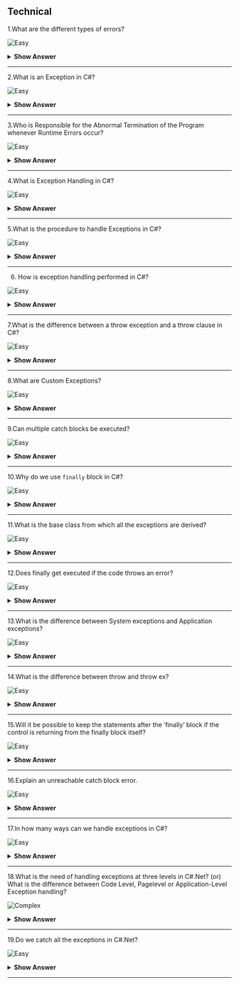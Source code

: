 ## Technical

1.What are the different types of errors?

![Easy](https://raw.githubusercontent.com/revaturelabs/interviewquestions/aef8eff919a3b083089641381ed9a9101ed21fba/ComplexityTags/simple%20(2).svg)

<details markdown="1"> <summary> <b> Show Answer </b> </summary>

<blockquote markdown="1"> 

When we write and execute our code in the .NET framework then there is a possibility of two types of error occurrences.They are as follows:

- Compilation Errors
- Runtime Errors

</blockquote  markdown="1"> 

</details markdown="1">

---

2.What is an Exception in C#?

![Easy](https://raw.githubusercontent.com/revaturelabs/interviewquestions/aef8eff919a3b083089641381ed9a9101ed21fba/ComplexityTags/simple%20(2).svg)

<details markdown="1"> <summary> <b> Show Answer </b> </summary>

<blockquote markdown="1"> 

An Exception is a class in C# which is responsible for the abnormal termination of the program when runtime errors occur while running the program. So, these errors (runtime) are very dangerous because whenever the runtime errors occur in the programs, the program gets terminated abnormally on the same line where the error gets occurred without executing the next line of code.

**Note**: Most people are saying Runtime Errors are Exceptions which is not true.Exceptions are classes that are responsible for the abnormal termination of the program when runtime errors occur.

</blockquote  markdown="1">

</details markdown="1">

---

3.Who is Responsible for the Abnormal Termination of the Program whenever Runtime Errors occur?

![Easy](https://raw.githubusercontent.com/revaturelabs/interviewquestions/aef8eff919a3b083089641381ed9a9101ed21fba/ComplexityTags/simple%20(2).svg)

<details markdown="1"> <summary> <b> Show Answer </b> </summary>

<blockquote markdown="1"> 

Objects of Exception classes are responsible for the abnormal termination of the program whenever runtime errors occur.These exception classes are predefined under BCL (Base Class Libraries) where a separate class is provided for every different type of exception like,

- IndexOutOfRangeException
- FormatException
- NullReferenceException 

**Note**: Exception class is the superclass of all Exception classes in C#.

</blockquote  markdown="1">

</details markdown="1">

---

4.What is Exception Handling in C#?

![Easy](https://raw.githubusercontent.com/revaturelabs/interviewquestions/aef8eff919a3b083089641381ed9a9101ed21fba/ComplexityTags/simple%20(2).svg)

<details markdown="1"> <summary> <b> Show Answer </b> </summary>

<blockquote markdown="1"> 

The process of catching the exception for converting the CLR-given exception message to an end-user understandable message and for stopping the abnormal termination of the program whenever runtime errors are occurring is called Exception Handling in C#.Once we handle an exception under a program, we will get the following advantages: -

- We can stop the Abnormal Termination
- We can perform any corrective action that may resolve the problem.
- Displaying a user-friendly error message, so that the user can resolve the problem provided if it is under his control.

</blockquote  markdown="1">

</details markdown="1">

---

5.What is the procedure to handle Exceptions in C#?

![Easy](https://raw.githubusercontent.com/revaturelabs/interviewquestions/aef8eff919a3b083089641381ed9a9101ed21fba/ComplexityTags/simple%20(2).svg)

<details markdown="1"> <summary> <b> Show Answer </b> </summary>

<blockquote markdown="1"> 

The Exception Handling in C# is a 4 steps procedure:

- Preparing the exception object that is appropriate to the current logical mistake.
- Throwing that exception to the appropriate exception handler.
- Catching that exception.
- Taking necessary actions against that exception.

</blockquote  markdown="1">

</details markdown="1">

---

6. How is exception handling performed in C#?

![Easy](https://raw.githubusercontent.com/revaturelabs/interviewquestions/aef8eff919a3b083089641381ed9a9101ed21fba/ComplexityTags/simple%20(2).svg)

<details markdown="1"> <summary> <b> Show Answer </b> </summary>

<blockquote markdown="1"> 

In C#, exception handling helps detect errors in code at runtime.The process is implemented using four different keywords:

`<Try>` identifies blocks of code where exceptions are activated
`<Catch>` catches the exceptions that have been identified by <Try>
`<Finally>` executes a given set of statements depending on whether an exception is thrown out or not
`<Throw>` removes the exception

</blockquote  markdown="1">

</details markdown="1">

---

7.What is the difference between a throw exception and a throw clause in C#?

![Easy](https://raw.githubusercontent.com/revaturelabs/interviewquestions/aef8eff919a3b083089641381ed9a9101ed21fba/ComplexityTags/simple%20(2).svg)

<details markdown="1"> <summary> <b> Show Answer </b> </summary>

<blockquote markdown="1"> 

The fundamental difference is that throw exceptions overwrite the stack trace, whereas throw clauses retain the stack information.As such, it is much harder to retrieve the original code responsible for throwing the exception with throw exceptions.

</blockquote  markdown="1">

</details markdown="1">

---

8.What are Custom Exceptions?

![Easy](https://raw.githubusercontent.com/revaturelabs/interviewquestions/aef8eff919a3b083089641381ed9a9101ed21fba/ComplexityTags/simple%20(2).svg)

<details markdown="1"> <summary> <b> Show Answer </b> </summary>

<blockquote markdown="1"> 

Sometimes there are some errors that need to be handled as per user requirements.Custom exceptions are used for them and are used as defined exceptions.

**Example**

```C#

using System;
class InvalidAgeException : Exception {
    public InvalidAgeException() : base() {}
    public InvalidAgeException(string msg) : base(msg) {}
}
class Person {
    private int age;
    public int Age
    {
        set {
            if ( value &gt;= 19 &amp;&amp; value &lt;= 60 )
                age = value;
            else{
                InvalidAgeException expObj = new InvalidAgeException("The Age input has to be with 19 to 60");
                throw expObj;
                }
            }
        get {
            return age;
            }
    }
}
class Test {
    public static void Main(string []args) {
        Person personObj = new Person();
        Console.Write("Enter the age : ");
        try {
            string ageInput = Console.ReadLine();
            /* convert the string value into int value
            with the help of int.parse() method */
            personObj.Age = int.Parse( ageInput );
            Console.WriteLine("Valid age input");
            }
        catch(InvalidAgeException expObj){
            Console.WriteLine( expObj.Message );
            }
    }
}

```

</blockquote  markdown="1">

</details markdown="1">

---

9.Can multiple catch blocks be executed?

![Easy](https://raw.githubusercontent.com/revaturelabs/interviewquestions/aef8eff919a3b083089641381ed9a9101ed21fba/ComplexityTags/simple%20(2).svg)

<details markdown="1"> <summary> <b> Show Answer </b> </summary>

<blockquote markdown="1"> 

No, Multiple catch blocks can't be executed.Once the proper catch code is executed, the control is transferred to the finally block and then the code that follows the finally block gets executed.

</blockquote  markdown="1">

</details markdown="1">

---

10.Why do we use `finally` block in C#?

![Easy](https://raw.githubusercontent.com/revaturelabs/interviewquestions/aef8eff919a3b083089641381ed9a9101ed21fba/ComplexityTags/simple%20(2).svg)

<details markdown="1"> <summary> <b> Show Answer </b> </summary>

<blockquote markdown="1"> 

`Finally` block will be executed irrespective of exception.So, while executing the code in the try block when an exception occurs, control is returned to the catch block and at last, finally block will be executed.So, closing the connection to the database / releasing the file handlers can be kept in the finally block.

</blockquote  markdown="1">

</details markdown="1">

---

11.What is the base class from which all the exceptions are derived?

![Easy](https://raw.githubusercontent.com/revaturelabs/interviewquestions/aef8eff919a3b083089641381ed9a9101ed21fba/ComplexityTags/simple%20(2).svg)

<details markdown="1"> <summary> <b> Show Answer </b> </summary>

<blockquote markdown="1"> 

`System.Exception`

</blockquote  markdown="1">

</details markdown="1">

---
 

12.Does finally get executed if the code throws an error?

![Easy](https://raw.githubusercontent.com/revaturelabs/interviewquestions/aef8eff919a3b083089641381ed9a9101ed21fba/ComplexityTags/simple%20(2).svg)

<details markdown="1"> <summary> <b> Show Answer </b> </summary>

<blockquote markdown="1"> 

Yes, Finally block will get executed always.
 
</blockquote  markdown="1">

</details markdown="1">

---

13.What is the difference between System exceptions and Application exceptions?

![Easy](https://raw.githubusercontent.com/revaturelabs/interviewquestions/aef8eff919a3b083089641381ed9a9101ed21fba/ComplexityTags/simple%20(2).svg)

<details markdown="1"> <summary> <b> Show Answer </b> </summary>

<blockquote markdown="1"> 

- System exceptions are derived directly from a base class `System.SystemException`.A System-level Exception is normally thrown when a nonrecoverable error has occurred.
- Application exceptions can be user-defined exceptions thrown by the applications.If you are designing an application that needs to create its own exceptions class, you are advised to derive custom exceptions from the `System.ApplicationException` class.It is typically thrown when a recoverable error has occurred.
 
</blockquote  markdown="1">

</details markdown="1">

---

14.What is the difference between throw and throw ex?

![Easy](https://raw.githubusercontent.com/revaturelabs/interviewquestions/aef8eff919a3b083089641381ed9a9101ed21fba/ComplexityTags/simple%20(2).svg)

<details markdown="1"> <summary> <b> Show Answer </b> </summary>

<blockquote markdown="1"> 

throw statement preserves the original error stack information but in throw ex, stack error of exception will be replaced with a stack trace starting with rethrow point.

</blockquote  markdown="1">

</details markdown="1">

---

15.Will it be possible to keep the statements after the ‘finally’ block if the control is returning from the finally block itself?

![Easy](https://raw.githubusercontent.com/revaturelabs/interviewquestions/aef8eff919a3b083089641381ed9a9101ed21fba/ComplexityTags/simple%20(2).svg)

<details markdown="1"> <summary> <b> Show Answer </b> </summary>

<blockquote markdown="1"> 

This will result in an unreachable catch block error.This is because the control will be returning from the `finally` block itself.The compiler will fail to execute the code after the line with the exception.That is why the execution will show an unreachable code error.

</blockquote  markdown="1">

</details markdown="1">

---

16.Explain an unreachable catch block error.

![Easy](https://raw.githubusercontent.com/revaturelabs/interviewquestions/aef8eff919a3b083089641381ed9a9101ed21fba/ComplexityTags/simple%20(2).svg)

<details markdown="1"> <summary> <b> Show Answer </b> </summary>

<blockquote markdown="1"> 

In the case of multiple catch blocks, the order in which catch blocks are placed is from the most specific to the most general ones.That is, the subclasses of an exception should come first, and then the super classes will follow.In case the super classes are kept first, followed by the sub classes after it, the compiler will show an unreachable catch block error.

</blockquote  markdown="1">

</details markdown="1">

---

17.In how many ways can we handle exceptions in C#?

![Easy](https://raw.githubusercontent.com/revaturelabs/interviewquestions/aef8eff919a3b083089641381ed9a9101ed21fba/ComplexityTags/simple%20(2).svg)

<details markdown="1"> <summary> <b> Show Answer </b> </summary>

<blockquote markdown="1"> 

Three ways we are handling the exceptions 

- Application Level
- Page Level
- Code Level

In addition to the above IIS custom handlers.

</blockquote  markdown="1">

</details markdown="1">

---

18.What is the need of handling exceptions at three levels in C#.Net?
(or)
What is the difference between Code Level, Pagelevel or Application-Level Exception handling?

![Complex](https://github.com/revaturelabs/interviewquestions/blob/dev/ComplexityTags/Complex%20(2).svg)

<details markdown="1"> <summary> <b> Show Answer </b> </summary>

<blockquote markdown="1">

**Code Level**: Using try, catch and finally blocks to handle the exceptions 

```C#

try
{
    //block of code
}
catch (Exception e)
{
    
}
finally
{
  
}
```

**Page Level**:

- Here also we have try, catch and finally blocks but these blocks are optional.
- We need to add the below event in the page.

```C#

void Application_Error(object sender, EventArgs e)
{
    Exception exc = Server.GetLastError();
    _________________
    _________________
}
```

- If the exception not handling at the code level, it will come to the above page level

**Application Level**:

- Here also we have try, catch and finally blocks  

- This kind of Exception will be handled in two ways

  - Using WebConfig file.
  - Using Global.asax file.

- **Using WebConfig file**:

```C#

<system.web>
    <customErrors mode="On" defaultRedirect="Page URL">
      <error statusCode="500" redirect="Page URL"/>
    </customErrors>
  </system.web>
```

- **Using Global.asax file**:

- Needs to place the below handler in  `Global.asax` file

```C#

void Application_Error(object sender, EventArgs e)
{
    Exception exc = Server.GetLastError();
    _________________
    _________________
}
```

- If an exception is not handled at the code level and page level, then it will come to the application level.

</blockquote  markdown="1">

</details markdown="1">

---

19.Do we catch all the exceptions in C#.Net?

![Easy](https://raw.githubusercontent.com/revaturelabs/interviewquestions/aef8eff919a3b083089641381ed9a9101ed21fba/ComplexityTags/simple%20(2).svg)

<details markdown="1"> <summary> <b> Show Answer </b> </summary>

<blockquote markdown="1"> 

Some uncatchable exceptions exist in C#.Net.

**Examples** : OutOfMemoryException and StackOverflowException etc..

</blockquote  markdown="1">

</details markdown="1">

---
